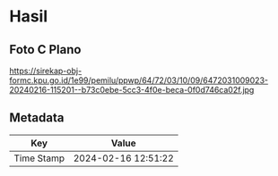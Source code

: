 # Hasil

## Foto C Plano

https://sirekap-obj-formc.kpu.go.id/1e99/pemilu/ppwp/64/72/03/10/09/6472031009023-20240216-115201--b73c0ebe-5cc3-4f0e-beca-0f0d746ca02f.jpg


## Metadata

| Key        | Value               |
| ---------- | ------------------- |
| Time Stamp | 2024-02-16 12:51:22 |



